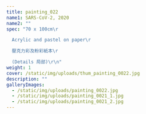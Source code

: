 ```yaml
---
title: painting_022
name1: SARS-CoV-2, 2020
name2: ""
spec: "70 x 100cm\r

  Acrylic and pastel on paper\r

  壓克力彩及粉彩紙本\r

  (Details 局部)\r\n"
weight: 1
cover: /static/img/uploads/thum_painting_0022.jpg
description: ""
galleryImages:
  - /static/img/uploads/painting_0022.jpg
  - /static/img/uploads/painting_0021_1.jpg
  - /static/img/uploads/painting_0021_2.jpg
---
```

